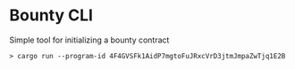 # Bounty CLI

Simple tool for initializing a bounty contract

```
> cargo run --program-id 4F4GVSFk1AidP7mgtoFuJRxcVrD3jtmJmpaZwTjq1E2B
```
